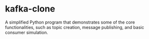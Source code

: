 # kafka-clone
A simplified Python program that demonstrates some of the core functionalities, such as topic creation, message publishing, and basic consumer simulation. 
